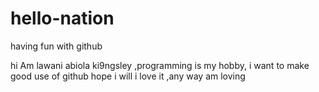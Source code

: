 # hello-nation
having fun with github

hi Am lawani abiola ki9ngsley ,programming is my hobby, i want  to make good use of github
hope i will i love it ,any way am loving
